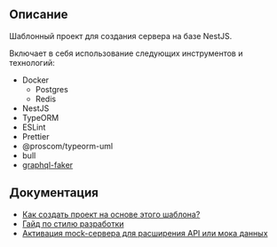 ## Описание

Шаблонный проект для создания сервера на базе NestJS.

Включает в себя использование следующих инструментов и технологий:
* Docker
    * Postgres
    * Redis
* NestJS
* TypeORM
* ESLint
* Prettier
* @proscom/typeorm-uml
* bull
* [graphql-faker](https://github.com/Proscom/graphql-faker/tree/overrides)

## Документация

* [Как создать проект на основе этого шаблона?](./docs/fork.md)
* [Гайд по стилю разработки](./docs/code.md)
* [Активация mock-сервера для расширения API или мока данных](./docs/mock.md)